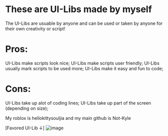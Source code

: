 # These are UI-Libs made by myself
The UI-Libs are usuable by anyone and can be used or taken by anyone for their own creativity or script!

# Pros:
UI-Libs make scripts look nice;
UI-Libs make scripts user friendly;
UI-Libs usually mark scripts to be used more;
UI-Libs make it easy and fun to code;
# Cons:
UI-Libs take up alot of coding lines;
UI-Libs take up part of the screen (depending on size);

My roblox is hellokittysouljia and my main github is Not-Kyle

[Favored UI-Lib ↓]
![image](https://cdn.discordapp.com/attachments/1139122187442323500/1212976690892898324/image.png?ex=65f3cb93&is=65e15693&hm=222dc90b7c533ee8f56937f2d5f1a9c56edea6f18bf84db3ac535550436044f5&)
